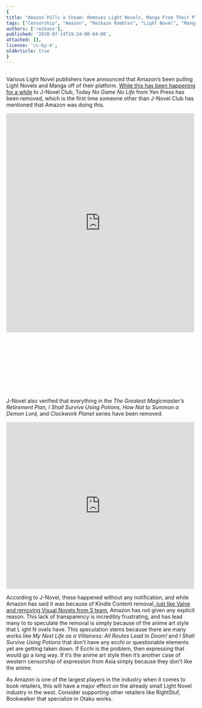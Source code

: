 ```yaml
---
{
title: "Amazon Pulls a Steam: Removes Light Novels, Manga From Their Platform",
tags: ["Censorship", "Amazon", "Reikaze Rambles", "Light Novel", "Manga"],
authors: ['reikaze'],
published: '2020-07-14T19:24:00-04:00',
attached: [],
license: 'cc-by-4',
oldArticle: true
}
---
```


<div><img alt src="./sbyfnswsrcztjrn1u0at.jpg"/><p class="sc-77igqf-0 bOfvBY">Various Light Novel publishers have announced that Amazon’s been pulling Light
  Novels and Manga off of their platform. <span><a class="sc-1out364-0 hMndXN sc-145m8ut-0 gIacKn js_link" data-ga='[["Embedded Url","External link","https://twitter.com/jnovelclub/status/1275704028723392514",{"metric25":1}]]' href="https://twitter.com/jnovelclub/status/1275704028723392514" rel="noopener noreferrer" target="_blank">While this has been happening for a while</a></span>
  to J-Novel Club, Today <em>No Game No Life</em> from Yen Press has been removed, which is the first time someone other
  than J-Novel Club has mentioned that Amazon was doing this. <br/></p>
<div class="bxm4mm-2 hKBnez js_video-sticky__top-limit"></div>
<div class="bxm4mm-4 fQqUFt">

<div class="bxm4mm-1 gKeXmA js_video-sticky-trigger"></div>
<div class="bxm4mm-0 jRTmst instream-native-video instream-permalink js_video-sticky-target instream-native-video--mobile"></div>
</div>
<div class="bxm4mm-3 eCMXYG js_video-sticky__bottom-limit"></div>
<div class="ooo3c9-0 PpIMM embed-frame"><span class="twitter-embed"><iframe allowfullscreen="" autoresize="true" class="core-inset" data-recommended="false" data-src="https://anitay.kinja.com/ajax/inset/iframe?id=twitter-1283057532441956353&amp;autosize=1" frameborder="0" height="582" id="twitter-1283057532441956353" mozallowfullscreen="mozallowfullscreen" scrolling="no" src="https://anitay.kinja.com/ajax/inset/iframe?id=twitter-1283057532441956353&amp;autosize=1" webkitallowfullscreen="webkitAllowFullScreen" width="500"></iframe></span></div>
<div class="ooo3c9-0 PpIMM embed-frame"><span class="twitter-embed"><iframe allowfullscreen="" autoresize="true" class="core-inset lazyload" data-recommended="false" data-src="https://anitay.kinja.com/ajax/inset/iframe?id=twitter-1282851000966098944&amp;autosize=1" frameborder="0" height="159" id="twitter-1282851000966098944" mozallowfullscreen="mozallowfullscreen" scrolling="no" webkitallowfullscreen="webkitAllowFullScreen" width="500"></iframe></span></div>
<p class="sc-77igqf-0 bOfvBY">J-Novel also verified that everything in the<em> The Greatest Magicmaster’s
  Retirement Plan, I Shall Survive Using Potions, How Not to Summon a Demon Lord, </em>and <em>Clockwork Planet</em>
  series have been removed.</p>
<div class="ooo3c9-0 PpIMM embed-frame"><span class="twitter-embed"><iframe allowfullscreen="" autoresize="true" class="core-inset" data-recommended="false" data-src="https://anitay.kinja.com/ajax/inset/iframe?id=twitter-1275704783047884800&amp;autosize=1" frameborder="0" height="443" id="twitter-1275704783047884800" mozallowfullscreen="mozallowfullscreen" scrolling="no" src="https://anitay.kinja.com/ajax/inset/iframe?id=twitter-1275704783047884800&amp;autosize=1" webkitallowfullscreen="webkitAllowFullScreen" width="500"></iframe></span></div>
<p class="sc-77igqf-0 bOfvBY">According to J-Novel, these happened without any notification, and while Amazon has
  said it was because of Kindle Content removal,<span><a class="sc-1out364-0 hMndXN sc-145m8ut-0 gIacKn js_link" data-ga='[["Embedded Url","External link","https://rockmandash12.kinja.com/a-call-for-transparency-and-the-issue-with-steams-eroge-1826128670",{"metric25":1}]]' href="https://rockmandash12.kinja.com/a-call-for-transparency-and-the-issue-with-steams-eroge-1826128670" rel="noopener noreferrer" target="_blank"> just like Valve and removing Visual Novels from S
    <!-- -->team</a></span>, Amazon has not given any explicit reason. This lack of transparency is incredibly
  frustrating, and has lead many to to speculate the removal is simply because of the anime art style that L<!-- -->
  ight N<!-- --> ovels have. This speculation stems because there are many works like <em>My Next Life as a Villainess:
    All Routes Lead to Doom! </em>and <em>I Shall Survive Using Potions</em> that don’t have any ecchi or questionable
  elements yet are getting taken down. If Ecchi is the problem, then expressing that would go a long way. If it’s the
  anime art style then it’s another case of western censorship of expression from Asia simply because they don’t like
  the anime.</p><p class="sc-77igqf-0 bOfvBY">As Amazon is one of the largest players in the industry when it comes to
  book retailers, this will have a major effect on the already small Light Novel industry in the west. Consider
  supporting other retailers like RightStuf, Bookwalker that specialize in Otaku works.</p>
</div>